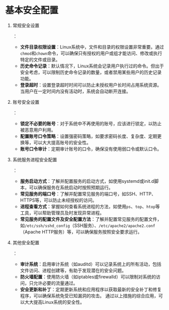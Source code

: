 # 基本安全配置

1. 常规安全设置

   ：

   - **文件目录权限设置**：Linux系统中，文件和目录的权限设置非常重要。通过`chmod`和`chown`命令，可以确保只有授权的用户或组才能访问、修改或执行特定的文件或目录。
   - **历史命令记录**：默认情况下，Linux系统会记录用户执行过的命令。但出于安全考虑，可以限制历史命令记录的数量，或者禁用某些用户的历史记录功能。
   - **登录超时**：设置登录超时时间可以防止未授权用户长时间占用系统资源。当用户在一定时间内没有活动时，系统会自动断开连接。

2. 账号安全设置

   ：

   - **锁定不必要的账号**：对于系统中不再使用的账号，应该进行锁定，以防止被恶意用户利用。
   - **配置账号口令策略**：设置强密码策略，如要求密码长度、复杂度、定期更换等，可以大大提高账号的安全性。
   - **账号口令审计**：定期审计账号的口令，确保没有使用弱口令或默认口令。

3. 系统服务进程安全配置

   ：

   - **服务启动方式**：了解并配置服务的启动方式，如使用systemd或init.d脚本，可以确保服务在系统启动时按照预期运行。
   - **常见服务的端口号**：了解并配置常见服务的端口号，如SSH、HTTP、HTTPS等，可以防止未经授权的访问。
   - **进程查看方式**：掌握如何查看系统进程的方法，如使用`ps`、`top`、`htop`等工具，可以帮助管理员及时发现异常进程。
   - **常见服务的配置文件及安全配置方法**：了解并配置常见服务的配置文件，如`/etc/ssh/sshd_config`（SSH服务）、`/etc/apache2/apache2.conf`（Apache HTTP服务）等，可以确保服务按照安全要求运行。

4. 其他安全配置

   ：

   - **审计系统**：启用审计系统（如auditd）可以记录系统上的所有活动，包括文件访问、进程创建等，有助于发现潜在的安全问题。
   - **防火墙配置**：使用防火墙（如iptables或firewalld）可以限制对系统的访问，只允许必要的流量通过。
   - **安全更新和补丁**：定期更新系统和应用程序以获取最新的安全补丁和修复程序，可以确保系统免受已知漏洞的攻击。 通过以上措施的综合应用，可以大大提高Linux系统的安全性。
